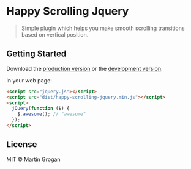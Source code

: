 # Happy Scrolling Jquery

> Simple plugin which helps you make smooth scrolling transitions based on vertical position.


## Getting Started

Download the [production version][min] or the [development version][max].

[min]: https://raw.githubusercontent.com/martinGrogan/jquery-happy-scrolling-jquery/master/dist/jquery.happy-scrolling-jquery.min.js
[max]: https://raw.githubusercontent.com/martinGrogan/jquery-happy-scrolling-jquery/master/dist/jquery.happy-scrolling-jquery.js

In your web page:

```html
<script src="jquery.js"></script>
<script src="dist/happy-scrolling-jquery.min.js"></script>
<script>
  jQuery(function ($) {
    $.awesome(); // "awesome"
  });
</script>
```


## License

MIT © Martin Grogan
